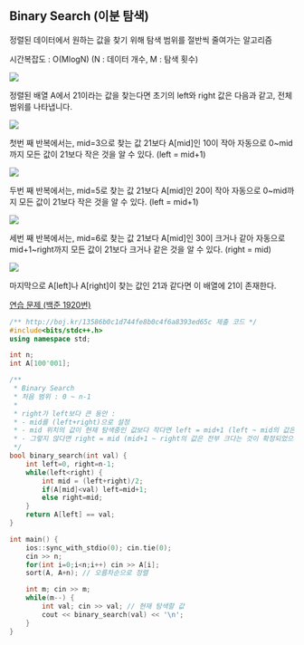 ## Binary Search (이분 탐색)
정렬된 데이터에서 원하는 값을 찾기 위해 탐색 범위를 절반씩 줄여가는 알고리즘

시간복잡도 : O(MlogN) (N : 데이터 개수, M : 탐색 횟수)

![](https://github.com/user-attachments/assets/1f4ee66c-4b08-4ab5-ba4d-f8dff4e8c1e8)

정렬된 배열 A에서 21이라는 값을 찾는다면 초기의 left와 right 값은 다음과 같고, 전체 범위를 나타냅니다.

![](https://github.com/user-attachments/assets/2613290c-f15a-4205-9e92-2dc45827b02a)

첫번 째 반복에서는, mid=3으로 찾는 값 21보다 A[mid]인 10이 작아 자동으로 0~mid까지 모든 값이 21보다 작은 것을 알 수 있다. (left = mid+1)

![](https://github.com/user-attachments/assets/4b4658a1-bb3b-4d80-b80e-cb065d8d6d18)

두번 째 반복에서는, mid=5로 찾는 값 21보다 A[mid]인 20이 작아 자동으로 0~mid까지 모든 값이 21보다 작은 것을 알 수 있다. (left = mid+1)

![](https://github.com/user-attachments/assets/50309bc0-aedc-450f-94b0-a24148d95c4a)

세번 째 반복에서는, mid=6로 찾는 값 21보다 A[mid]인 30이 크거나 같아 자동으로 mid+1~right까지 모든 값이 21보다 크거나 같은 것을 알 수 있다. (right = mid)

![](https://github.com/user-attachments/assets/7b88348e-36b7-490c-818c-6408d07263bc)

마지막으로 A[left]나 A[right]이 찾는 값인 21과 같다면 이 배열에 21이 존재한다.

[연습 문제 (백준 1920번)](https://www.acmicpc.net/problem/1920)

``` c++
/** http://boj.kr/13586b0c1d744fe8b0c4f6a8393ed65c 제출 코드 */
#include<bits/stdc++.h>
using namespace std;

int n;
int A[100'001];

/** 
 * Binary Search
 * 처음 범위 : 0 ~ n-1
 * 
 * right가 left보다 큰 동안 :
 * - mid를 (left+right)으로 설정
 * - mid 위치의 값이 현재 탐색중인 값보다 작다면 left = mid+1 (left ~ mid의 값은 전부 작다는 것이 확정되었으니 커팅)
 * - 그렇지 않다면 right = mid (mid+1 ~ right의 값은 전부 크다는 것이 확정되었으니 커팅)
 */
bool binary_search(int val) {
    int left=0, right=n-1;
    while(left<right) {
        int mid = (left+right)/2;
        if(A[mid]<val) left=mid+1;
        else right=mid;
    }
    return A[left] == val;
}

int main() {
    ios::sync_with_stdio(0); cin.tie(0);
    cin >> n;
    for(int i=0;i<n;i++) cin >> A[i];
    sort(A, A+n); // 오름차순으로 정렬

    int m; cin >> m;
    while(m--) {
        int val; cin >> val; // 현재 탐색할 값
        cout << binary_search(val) << '\n';
    }
}
```
